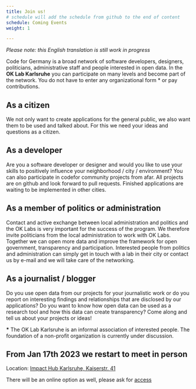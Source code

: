 ```yaml
---
title: Join us!
# schedule will add the schedule from github to the end of content
schedule: Coming Events
weight: 1

---
```


*Please note: this English translation is still work in progress*


Code for Germany is a broad network of software developers, designers, politicians, administrative staff and people interested in open data.
In the **OK Lab Karlsruhe** you can participate on many levels and become part of the network. You do not have to enter any organizational form * or pay contributions.

## As a citizen
We not only want to create applications for the general public, we also want them to be used and talked about. For this we need your ideas and questions as a citizen.

## As a developer
Are you a software developer or designer and would you like to use your skills to positively influence your neighborhood / city / environment? You can also participate in codefor community projects from afar. All projects are on github and look forward to pull requests. Finished applications are waiting to be implemented in other cities.

## As a member of politics or administration
Contact and active exchange between local administration and politics and the OK Labs is very important for the success of the program. We therefore invite politicians from the local administration to work with OK Labs. Together we can open more data and improve the framework for open government, transparency and participation. Interested people from politics and administration can simply get in touch with a lab in their city or contact us by e-mail and we will take care of the networking.

## As a journalist / blogger
Do you use open data from our projects for your journalistic work or do you report on interesting findings and relationships that are disclosed by our applications?
Do you want to know how open data can be used as a research tool and how this data can create transparency? Come along and tell us about your projects or ideas!

**\*** The OK Lab Karlsruhe is an informal association of interested people.
The foundation of a non-profit organization is currently under discussion.

## From Jan 17th 2023 we restart to meet in person
Location: [Impact Hub Karlsruhe, Kaiserstr. 41](https://karlsruhe.impacthub.net/) 

There will be an online option as well, please ask for [access](mailto:info@ok-lab-karlsruhe.de?subject=Online_Zugang)



